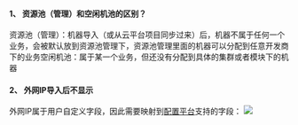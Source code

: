 #### 1、	资源池（管理）和空闲机池的区别？
资源池（管理）：机器导入（或从云平台项目同步过来）后，机器不属于任何一个业务，会被默认放到资源池管理下，资源池管理里面的机器可以分配到任意开发商下的业务空闲机池：属于某一个业务，但还没有分配到具体的集群或者模块下的机器

#### 2、	外网IP导入后不显示
外网IP属于用户自定义字段，因此需要映射到[配置平台](http://o.qcloud.com/console?app=cc-new)支持的字段：
![](https://mccdn.qcloud.com/static/img/7194de42c8209a047fb65d3f0ab94acd/image.png)

